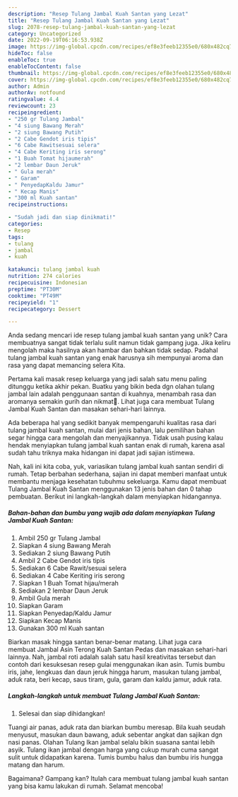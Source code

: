 ```yaml
---
description: "Resep Tulang Jambal Kuah Santan yang Lezat"
title: "Resep Tulang Jambal Kuah Santan yang Lezat"
slug: 2078-resep-tulang-jambal-kuah-santan-yang-lezat
category: Uncategorized
date: 2022-09-19T06:16:53.938Z
image: https://img-global.cpcdn.com/recipes/ef8e3feeb12355e0/680x482cq70/tulang-jambal-kuah-santan-foto-resep-utama.jpg
hideToc: false
enableToc: true
enableTocContent: false
thumbnail: https://img-global.cpcdn.com/recipes/ef8e3feeb12355e0/680x482cq70/tulang-jambal-kuah-santan-foto-resep-utama.jpg
cover: https://img-global.cpcdn.com/recipes/ef8e3feeb12355e0/680x482cq70/tulang-jambal-kuah-santan-foto-resep-utama.jpg
author: Admin
authorAv: notfound
ratingvalue: 4.4
reviewcount: 23
recipeingredient:
- "250 gr Tulang Jambal"
- "4 siung Bawang Merah"
- "2 siung Bawang Putih"
- "2 Cabe Gendot iris tipis"
- "6 Cabe Rawitsesuai selera"
- "4 Cabe Keriting iris serong"
- "1 Buah Tomat hijaumerah"
- "2 lembar Daun Jeruk"
- " Gula merah"
- " Garam"
- " PenyedapKaldu Jamur"
- " Kecap Manis"
- "300 ml Kuah santan"
recipeinstructions:

- "Sudah jadi dan siap dinikmati!"
categories:
- Resep
tags:
- tulang
- jambal
- kuah

katakunci: tulang jambal kuah 
nutrition: 274 calories
recipecuisine: Indonesian
preptime: "PT30M"
cooktime: "PT49M"
recipeyield: "1"
recipecategory: Dessert

---
```





Anda sedang mencari ide resep tulang jambal kuah santan yang unik? Cara membuatnya sangat tidak terlalu sulit namun tidak gampang juga. Jika keliru mengolah maka hasilnya akan hambar dan bahkan tidak sedap. Padahal tulang jambal kuah santan yang enak harusnya sih mempunyai aroma dan rasa yang dapat memancing selera Kita.





Pertama kali masak resep keluarga yang jadi salah satu menu paling ditunggu ketika akhir pekan. Buatku yang bikin beda dgn olahan tulang jambal lain adalah penggunaan santan di kuahnya, menambah rasa dan aromanya semakin gurih dan nikmat🥺. Lihat juga cara membuat Tulang Jambal Kuah Santan dan masakan sehari-hari lainnya.

Ada beberapa hal yang sedikit banyak mempengaruhi kualitas rasa dari tulang jambal kuah santan, mulai dari jenis bahan, lalu pemilihan bahan segar hingga cara mengolah dan menyajikannya. Tidak usah pusing kalau hendak menyiapkan tulang jambal kuah santan enak di rumah, karena asal sudah tahu triknya maka hidangan ini dapat jadi sajian istimewa.






Nah, kali ini kita coba, yuk, variasikan tulang jambal kuah santan sendiri di rumah. Tetap berbahan sederhana, sajian ini dapat memberi manfaat untuk membantu menjaga kesehatan tubuhmu sekeluarga. Kamu dapat membuat Tulang Jambal Kuah Santan menggunakan 13 jenis bahan dan 0 tahap pembuatan. Berikut ini langkah-langkah dalam menyiapkan hidangannya.

<!--inarticleads1-->

##### Bahan-bahan dan bumbu yang wajib ada dalam menyiapkan Tulang Jambal Kuah Santan:

1. Ambil 250 gr Tulang Jambal
1. Siapkan 4 siung Bawang Merah
1. Sediakan 2 siung Bawang Putih
1. Ambil 2 Cabe Gendot iris tipis
1. Sediakan 6 Cabe Rawit/sesuai selera
1. Sediakan 4 Cabe Keriting iris serong
1. Siapkan 1 Buah Tomat hijau/merah
1. Sediakan 2 lembar Daun Jeruk
1. Ambil  Gula merah
1. Siapkan  Garam
1. Siapkan  Penyedap/Kaldu Jamur
1. Siapkan  Kecap Manis
1. Gunakan 300 ml Kuah santan


Biarkan masak hingga santan benar-benar matang. Lihat juga cara membuat Jambal Asin Terong Kuah Santan Pedas dan masakan sehari-hari lainnya. Nah, jambal roti adalah salah satu hasil kreativitas tersebut dan contoh dari kesuksesan resep gulai menggunakan ikan asin. Tumis bumbu iris, jahe, lengkuas dan daun jeruk hingga harum, masukan tulang jambal, aduk rata, beri kecap, saus tiram, gula, garam dan kaldu jamur, aduk rata. 

<!--inarticleads2-->

##### Langkah-langkah untuk membuat Tulang Jambal Kuah Santan:


1. Selesai dan siap dihidangkan!

Tuangi air panas, aduk rata dan biarkan bumbu meresap. Bila kuah seudah menyusut, masukan daun bawang, aduk sebentar angkat dan sajikan dgn nasi panas. Olahan Tulang Ikan jambal selalu bikin suasana santai lebih asyik. Tulang ikan jambal dengan harga yang cukup murah cuma sangat sulit untuk didapatkan karena. Tumis bumbu halus dan bumbu iris hungga matang dan harum. 

Bagaimana? Gampang kan? Itulah cara membuat tulang jambal kuah santan yang bisa kamu lakukan di rumah. Selamat mencoba!
